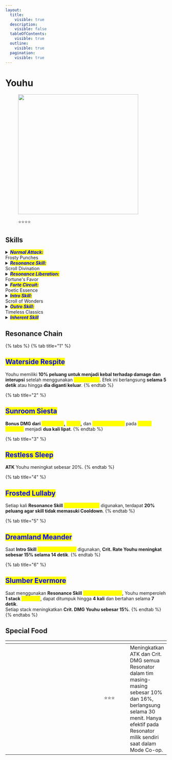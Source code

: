 ```yaml
---
layout:
  title:
    visible: true
  description:
    visible: false
  tableOfContents:
    visible: true
  outline:
    visible: true
  pagination:
    visible: true
---
```


# Youhu

<figure><img src="https://wuthering.wiki/img/rolecard_1106.png" alt="" width="375"><figcaption><p><span data-gb-custom-inline data-tag="emoji" data-code="2b50">⭐</span><span data-gb-custom-inline data-tag="emoji" data-code="2b50">⭐</span><span data-gb-custom-inline data-tag="emoji" data-code="2b50">⭐</span><span data-gb-custom-inline data-tag="emoji" data-code="2b50">⭐</span></p></figcaption></figure>

## Skills

<details>

<summary><em><mark style="color:blue;"><strong>Normal Attack:</strong></mark></em><br>Frosty Punches</summary>

<mark style="color:blue;">**Basic Attack**</mark>\
Melakukan hingga 4 serangan berturut-turut, memberikan <img src="https://wuthering.wiki/img/element_1.png" alt="" data-size="line"> **Glacio DMG**.

<mark style="color:blue;">**Heavy Attack**</mark>

* Saat _<mark style="color:yellow;">**Frost**</mark>_ penuh, tahan tombol **Normal Attack** untuk mengaktifkan **Frostfall**.
* Saat _<mark style="color:yellow;">**Frost**</mark>_ penuh dalam keadaan <mark style="color:yellow;">**Fortune Rolling**</mark>, lepaskan tombol **Normal Attack** untuk mengaktifkan <mark style="color:yellow;">**Frostfall**</mark>. Jika **Youhu** tidak dapat mengaktifkan <mark style="color:yellow;">**Frostfall**</mark> saat itu, maka akan melakukan <mark style="color:yellow;">**Lucky Draw**</mark> sebagai gantinya.

**Youhu dapat memperoleh&#x20;**_<mark style="color:yellow;">**Frost**</mark>_**&#x20;dengan cara berikut:**

* Saat _<mark style="color:yellow;">**Frost**</mark>_**&#x20;tidak penuh**, tahan tombol **Normal Attack** untuk memasuki <mark style="color:yellow;">**Fortune Rolling**</mark> dan memulihkan _<mark style="color:yellow;">**Frost**</mark>_ seiring waktu.
* Saat **Basic Attack** mengenai target.

<mark style="color:blue;">**Heavy Attack: Frostfall**</mark>\
Youhu menerjang ke depan, memberikan <img src="https://wuthering.wiki/img/element_1.png" alt="" data-size="line"> **Glacio DMG**, dan melakukan <mark style="color:yellow;">**Lucky Draw**</mark> sekali.

<mark style="color:blue;">**Mid-air Attack**</mark>\
Melakukan **Plunging Attack** dengan menghabiskan **STA**, memberikan <img src="https://wuthering.wiki/img/element_1.png" alt="" data-size="line"> **Glacio DMG**.

<mark style="color:blue;">**Dodge Counter**</mark>\
Saat **Youhu tidak memiliki Antique**, tekan tombol **Normal Attack** dengan cepat setelah berhasil **Dodge** untuk menerjang ke depan, memberikan <img src="https://wuthering.wiki/img/element_1.png" alt="" data-size="line"> **Glacio DMG**, dan melakukan <mark style="color:yellow;">**Lucky Draw**</mark> sekali.

</details>

<details>

<summary><em><mark style="color:blue;"><strong>Resonance Skill:</strong></mark></em><br>Scroll Divination</summary>

Youhu menghantam musuh dengan gulungannya, memberikan <img src="https://wuthering.wiki/img/element_1.png" alt="" data-size="line"> **Glacio DMG**, memulihkan **HP** semua anggota tim di sekitarnya, dan melakukan <mark style="color:yellow;">**Lucky Draw**</mark> sekali.

<mark style="color:blue;">**Lucky Draw**</mark>\
Youhu memperoleh _<mark style="color:yellow;">**Antique**</mark>_ secara acak setelah menggunakan <mark style="color:yellow;">**Lucky Draw**</mark>.\
Saat memiliki _<mark style="color:yellow;">**Antique**</mark>_, **Basic Attack** berikutnya akan mengaktifkan <mark style="color:yellow;">**Antique Appraisal**</mark> yang sesuai.\
Hanya **satu** _<mark style="color:yellow;">**Antique**</mark>_ yang dapat ada dalam satu waktu, dan _<mark style="color:yellow;">**Antique**</mark>_ baru akan menggantikan yang lama.

<mark style="color:blue;">**Antique Appraisal**</mark>

* <mark style="color:yellow;">**Chime**</mark>**:** Menyerang musuh dengan lonceng, memberikan <img src="https://wuthering.wiki/img/element_1.png" alt="" data-size="line"> **Glacio DMG**. <mark style="color:yellow;">**Chime**</mark> dapat **mengurangi Vibration Strength musuh secara efektif**.
* <mark style="color:yellow;">**Ruyi**</mark>**:** Menghantam musuh dengan tongkat Ruyi, memberikan <img src="https://wuthering.wiki/img/element_1.png" alt="" data-size="line"> **Glacio DMG**. <mark style="color:yellow;">**Ruyi**</mark> memiliki **DMG Multiplier lebih tinggi**.
* <mark style="color:yellow;">**Ding**</mark>**:** Menerjang musuh dengan **Ding**, memberikan <img src="https://wuthering.wiki/img/element_1.png" alt="" data-size="line"> **Glacio DMG**. <mark style="color:yellow;">**Ding**</mark> dapat **mematahkan stance musuh lebih efektif**.
* <mark style="color:yellow;">**Mask**</mark>**:** Melempar **topeng** ke musuh di depan, memberikan <img src="https://wuthering.wiki/img/element_1.png" alt="" data-size="line"> **Glacio DMG**. <mark style="color:yellow;">**Mask**</mark> dapat **menarik musuh dalam jalurnya**.

</details>

<details>

<summary><em><mark style="color:blue;"><strong>Resonance Liberation:</strong></mark></em><br>Fortune's Favor</summary>

Youhu melemparkan gulungannya ke musuh, menghasilkan ledakan <img src="https://wuthering.wiki/img/element_1.png" alt="" data-size="line"> **Glacio DMG** di area tersebut.

Saat ledakan terjadi, **empat tombol akan muncul**. Pilih tombol dalam waktu yang ditentukan untuk memperoleh _<mark style="color:yellow;">**Antique**</mark>_ yang sesuai. Jika tidak memilih, **Youhu akan mendapatkan&#x20;**_<mark style="color:yellow;">**Antique**</mark>_**&#x20;secara acak**.

</details>

<details>

<summary><em><mark style="color:blue;"><strong>Forte Circuit:</strong></mark></em><br>Poetic Essence</summary>

Saat memiliki **empat&#x20;**_<mark style="color:yellow;">**Auspices**</mark>_, tahan tombol **Normal Attack** untuk mengaktifkan <mark style="color:yellow;">**Poetic Essence**</mark>, memberikan <img src="https://wuthering.wiki/img/element_1.png" alt="" data-size="line"> **Glacio DMG** (dianggap sebagai **Resonance Skill DMG**) dan **memulihkan HP** semua anggota tim di sekitar.

Youhu dapat menyimpan hingga empat _<mark style="color:yellow;">**Auspices**</mark>_**.**

<mark style="color:blue;">**Poetic Essence**</mark>\
Memberikan <img src="https://wuthering.wiki/img/element_1.png" alt="" data-size="line"> **Glacio DMG** kepada musuh dalam area dan mendapatkan **efek tambahan** berdasarkan kombinasi _<mark style="color:yellow;">**Auspice**</mark>_:

* _<mark style="color:yellow;">**Free Verse**</mark>_**:** **(4 Auspices berbeda)** → Mengurangi **Vibration Strength** musuh yang terkena.
* _<mark style="color:yellow;">**Antithesis**</mark>_**:** **(2 pasang&#x20;**_<mark style="color:yellow;">**Auspices**</mark>_**)** → Meningkatkan **DMG&#x20;**<mark style="color:yellow;">**Poetic Essence**</mark>**&#x20;sebesar 70%**.
* _<mark style="color:yellow;">**Double Pun**</mark>_**:** **(2 pasang&#x20;**_<mark style="color:yellow;">**Auspices**</mark>_**&#x20;yang sama)** → Memulihkan **HP semua anggota tim**.
* _<mark style="color:yellow;">**Triplet**</mark>_**:** **(3&#x20;**_<mark style="color:yellow;">**Auspices**</mark>_**&#x20;identik)** → Meningkatkan **DMG&#x20;**<mark style="color:yellow;">**Poetic Essence**</mark>**&#x20;sebesar 175%**.
* _<mark style="color:yellow;">**Perfect Rhyme**</mark>_**:** **(4&#x20;**_<mark style="color:yellow;">**Auspices**</mark>_**&#x20;identik)** → Mengaktifkan efek _<mark style="color:yellow;">**Free Verse**</mark>_**,&#x20;**_<mark style="color:yellow;">**Double Pun**</mark>_**, dan&#x20;**_<mark style="color:yellow;">**Triplet**</mark>_**&#x20;secara bersamaan**.

**Menggunakan&#x20;**<mark style="color:yellow;">**Poetic Essence**</mark>**&#x20;akan menghapus semua&#x20;**_<mark style="color:yellow;">**Auspices**</mark>_**.**

<mark style="color:blue;">**Auspice**</mark>

* Youhu memperoleh _<mark style="color:yellow;">**Auspice**</mark>_ melalui <mark style="color:yellow;">**Antique Appraisal**</mark>. Gunakan **Basic Attack** saat memiliki _<mark style="color:yellow;">**Antique**</mark>_ untuk mendapatkan _<mark style="color:yellow;">**Auspice**</mark>_**&#x20;yang sesuai**.
* Youhu memperoleh _<mark style="color:yellow;">**Antique**</mark>_ melalui **Resonance Skill&#x20;**<mark style="color:yellow;">**Scroll Divination**</mark>**, Intro Skill&#x20;**<mark style="color:yellow;">**Scroll of Wonders**</mark>**, Heavy Attack&#x20;**<mark style="color:yellow;">**Frostfall**</mark>**, Resonance Liberation&#x20;**<mark style="color:yellow;">**Fortune’s Favor**</mark>**, dan Dodge Counter**.

</details>

<details>

<summary><em><mark style="color:blue;"><strong>Intro Skill:</strong></mark></em><br>Scroll of Wonders</summary>

Melempar gulungan dan melakukan <mark style="color:yellow;">**Lucky Draw**</mark> sekali.

</details>

<details>

<summary><em><mark style="color:blue;"><strong>Outro Skill:</strong></mark></em><br>Timeless Classics</summary>

Resonator yang masuk memperoleh **Amplifikasi DMG Coordinated Attack sebesar 100% selama 28 detik**.

</details>

<details>

<summary><em><mark style="color:blue;"><strong>Inherent Skill</strong></mark></em></summary>

#### <mark style="color:blue;">**Treasured Piece**</mark>

Saat **Resonance Skill&#x20;**<mark style="color:yellow;">**Antique Appraisal**</mark> digunakan, **memulihkan HP semua anggota tim di sekitar** berdasarkan **30% dari pemulihan yang diberikan oleh Resonance Skill&#x20;**<mark style="color:yellow;">**Scroll Divination**</mark>.

#### <mark style="color:blue;">**Rare Find**</mark>

Meningkatkan <img src="https://wuthering.wiki/img/element_1.png" alt="" data-size="line"> **Glacio DMG Bonus sebesar 15% selama 14 detik** setelah menggunakan **Intro Skill&#x20;**<mark style="color:yellow;">**Scroll of Wonders**</mark>.

</details>

## Resonance Chain

{% tabs %}
{% tab title="1" %}
## <mark style="color:blue;">**Waterside Respite**</mark>

Youhu memiliki **10% peluang untuk menjadi kebal terhadap damage dan interupsi** setelah menggunakan <mark style="color:yellow;">**Lucky Draw**</mark>. Efek ini berlangsung **selama 5 detik** atau hingga **dia diganti keluar**.
{% endtab %}

{% tab title="2" %}
## <mark style="color:blue;">**Sunroom Siesta**</mark>

**Bonus DMG dari&#x20;**<mark style="color:yellow;">**Antithesis**</mark>**,&#x20;**<mark style="color:yellow;">**Triplet**</mark>**,** dan <mark style="color:yellow;">**Perfect Rhyme**</mark> pada <mark style="color:yellow;">**Poetic Essence**</mark> menjadi **dua kali lipat**.
{% endtab %}

{% tab title="3" %}
## <mark style="color:blue;">**Restless Sleep**</mark>

**ATK** Youhu meningkat sebesar 20%.
{% endtab %}

{% tab title="4" %}
## <mark style="color:blue;">**Frosted Lullaby**</mark>

Setiap kali **Resonance Skill&#x20;**<mark style="color:yellow;">**Scroll Divination**</mark> digunakan, terdapat **20% peluang agar skill tidak memasuki Cooldown**.
{% endtab %}

{% tab title="5" %}
## <mark style="color:blue;">**Dreamland Meander**</mark>

Saat **Intro Skill&#x20;**<mark style="color:yellow;">**Scroll of Wonders**</mark> digunakan, **Crit. Rate Youhu meningkat sebesar 15% selama 14 detik**.
{% endtab %}

{% tab title="6" %}
## <mark style="color:blue;">**Slumber Evermore**</mark>

Saat menggunakan **Resonance Skill&#x20;**<mark style="color:yellow;">**Antique Appraisal**</mark>, Youhu memperoleh **1 stack&#x20;**_<mark style="color:yellow;">**Sky Blue**</mark>_, dapat ditumpuk hingga **4 kali** dan bertahan selama **7 detik**.\
Setiap stack meningkatkan **Crit. DMG Youhu sebesar 15%**.
{% endtab %}
{% endtabs %}

## Special Food

<table data-header-hidden><thead><tr><th width="267"></th><th width="100" align="center"></th><th></th></tr></thead><tbody><tr><td><img src="https://wuthering.wiki/img/item_80001040.png" alt=""></td><td align="center"><span data-gb-custom-inline data-tag="emoji" data-code="2b50">⭐</span><span data-gb-custom-inline data-tag="emoji" data-code="2b50">⭐</span><span data-gb-custom-inline data-tag="emoji" data-code="2b50">⭐</span></td><td>Meningkatkan ATK dan Crit. DMG semua Resonator dalam tim masing-masing sebesar 10% dan 16%, berlangsung selama 30 menit. Hanya efektif pada Resonator milik sendiri saat dalam Mode Co-op.</td></tr></tbody></table>
